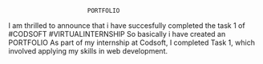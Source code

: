                           PORTFOLIO 
I am thrilled to announce that i have succesfully completed the task 1 of 
#CODSOFT #VIRTUALINTERNSHIP
So basically i have created an  PORTFOLIO As part of my internship at Codsoft,
I completed Task 1, which involved applying my skills in  web development. 

